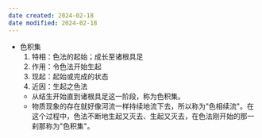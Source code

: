 ```yaml
---
date created: 2024-02-18
date modified: 2024-02-18
---
```

- 色积集
    1. 特相：色法的起始；成长至诸根具足
    2. 作用：令色法开始生起    
    3. 现起：起始或完成的状态    
    4. 近因：生起之色法    
    - 从结生开始直到诸根具足这一阶段，称为色积集。
    - 物质现象的存在就好像河流一样持续地流下去，所以称为"色相续流"。在这个过程中，色法不断地生起又灭去、生起又灭去，在色法刚开始的那一刹那称为"色积集"。
